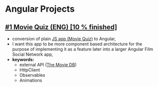 # Angular Projects
## [#1 Movie Quiz (ENG) [10 % finished]](./Angular-MovieQuiz) 
- conversion of plain [JS app (Movie Quiz)](../../../JavaScript-Projects) to Angular,
- I want this app to be more component based architecture for the purpose of implementing it as a feature later into a larger Angular Film Social Network app,
- **keywords:** 
  - external API ([The Movie DB](https://www.themoviedb.org/))
  - HttpClient
  - Observables
  - Animations
